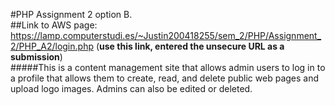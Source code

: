 #PHP Assignment 2 option B.  
##Link to AWS page: https://lamp.computerstudi.es/~Justin200418255/sem_2/PHP/Assignment_2/PHP_A2/login.php (**use this link, entered the unsecure URL as a submission**)  
#####This is a content management site that allows admin users to log in to a profile that allows them to create, read, and delete public web pages and upload logo images. Admins can also be edited or deleted.
